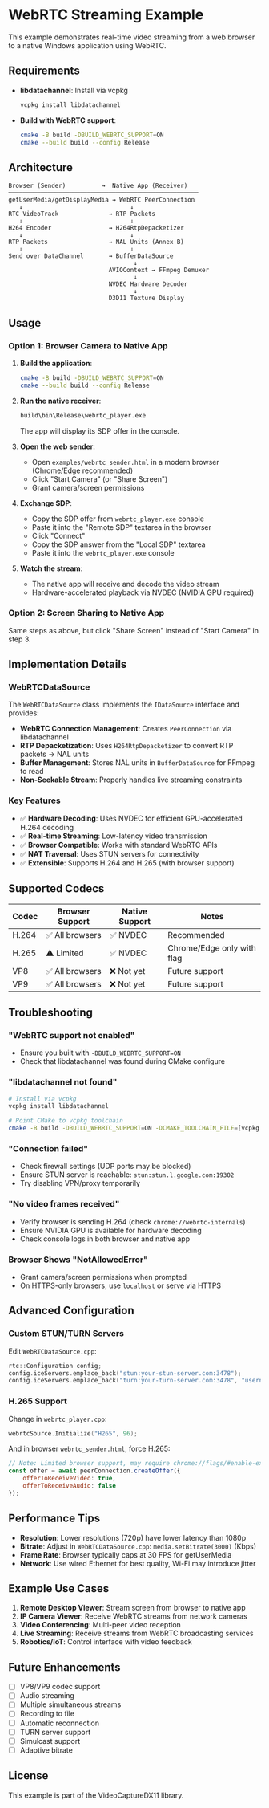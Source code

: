 # WebRTC Streaming Example

This example demonstrates real-time video streaming from a web browser to a native Windows application using WebRTC.

## Requirements

- **libdatachannel**: Install via vcpkg
  ```bash
  vcpkg install libdatachannel
  ```
- **Build with WebRTC support**:
  ```bash
  cmake -B build -DBUILD_WEBRTC_SUPPORT=ON
  cmake --build build --config Release
  ```

## Architecture

```
Browser (Sender)          →  Native App (Receiver)
─────────────────────────────────────────────────────
getUserMedia/getDisplayMedia → WebRTC PeerConnection
   ↓                              ↓
RTC VideoTrack              → RTP Packets
   ↓                              ↓
H264 Encoder                → H264RtpDepacketizer
   ↓                              ↓
RTP Packets                 → NAL Units (Annex B)
   ↓                              ↓
Send over DataChannel       → BufferDataSource
                                   ↓
                            AVIOContext → FFmpeg Demuxer
                                   ↓
                            NVDEC Hardware Decoder
                                   ↓
                            D3D11 Texture Display
```

## Usage

### Option 1: Browser Camera to Native App

1. **Build the application**:
   ```bash
   cmake -B build -DBUILD_WEBRTC_SUPPORT=ON
   cmake --build build --config Release
   ```

2. **Run the native receiver**:
   ```bash
   build\bin\Release\webrtc_player.exe
   ```
   The app will display its SDP offer in the console.

3. **Open the web sender**:
   - Open `examples/webrtc_sender.html` in a modern browser (Chrome/Edge recommended)
   - Click "Start Camera" (or "Share Screen")
   - Grant camera/screen permissions

4. **Exchange SDP**:
   - Copy the SDP offer from `webrtc_player.exe` console
   - Paste it into the "Remote SDP" textarea in the browser
   - Click "Connect"
   - Copy the SDP answer from the "Local SDP" textarea
   - Paste it into the `webrtc_player.exe` console

5. **Watch the stream**:
   - The native app will receive and decode the video stream
   - Hardware-accelerated playback via NVDEC (NVIDIA GPU required)

### Option 2: Screen Sharing to Native App

Same steps as above, but click "Share Screen" instead of "Start Camera" in step 3.

## Implementation Details

### WebRTCDataSource

The `WebRTCDataSource` class implements the `IDataSource` interface and provides:

- **WebRTC Connection Management**: Creates `PeerConnection` via libdatachannel
- **RTP Depacketization**: Uses `H264RtpDepacketizer` to convert RTP packets → NAL units
- **Buffer Management**: Stores NAL units in `BufferDataSource` for FFmpeg to read
- **Non-Seekable Stream**: Properly handles live streaming constraints

### Key Features

- ✅ **Hardware Decoding**: Uses NVDEC for efficient GPU-accelerated H.264 decoding
- ✅ **Real-time Streaming**: Low-latency video transmission
- ✅ **Browser Compatible**: Works with standard WebRTC APIs
- ✅ **NAT Traversal**: Uses STUN servers for connectivity
- ✅ **Extensible**: Supports H.264 and H.265 (with browser support)

## Supported Codecs

| Codec | Browser Support | Native Support | Notes |
|-------|----------------|----------------|-------|
| H.264 | ✅ All browsers | ✅ NVDEC | Recommended |
| H.265 | ⚠️ Limited | ✅ NVDEC | Chrome/Edge only with flag |
| VP8   | ✅ All browsers | ❌ Not yet | Future support |
| VP9   | ✅ All browsers | ❌ Not yet | Future support |

## Troubleshooting

### "WebRTC support not enabled"
- Ensure you built with `-DBUILD_WEBRTC_SUPPORT=ON`
- Check that libdatachannel was found during CMake configure

### "libdatachannel not found"
```bash
# Install via vcpkg
vcpkg install libdatachannel

# Point CMake to vcpkg toolchain
cmake -B build -DBUILD_WEBRTC_SUPPORT=ON -DCMAKE_TOOLCHAIN_FILE=[vcpkg root]/scripts/buildsystems/vcpkg.cmake
```

### "Connection failed"
- Check firewall settings (UDP ports may be blocked)
- Ensure STUN server is reachable: `stun:stun.l.google.com:19302`
- Try disabling VPN/proxy temporarily

### "No video frames received"
- Verify browser is sending H.264 (check `chrome://webrtc-internals`)
- Ensure NVIDIA GPU is available for hardware decoding
- Check console logs in both browser and native app

### Browser Shows "NotAllowedError"
- Grant camera/screen permissions when prompted
- On HTTPS-only browsers, use `localhost` or serve via HTTPS

## Advanced Configuration

### Custom STUN/TURN Servers

Edit `WebRTCDataSource.cpp`:
```cpp
rtc::Configuration config;
config.iceServers.emplace_back("stun:your-stun-server.com:3478");
config.iceServers.emplace_back("turn:your-turn-server.com:3478", "username", "password");
```

### H.265 Support

Change in `webrtc_player.cpp`:
```cpp
webrtcSource.Initialize("H265", 96);
```

And in browser `webrtc_sender.html`, force H.265:
```javascript
// Note: Limited browser support, may require chrome://flags/#enable-experimental-web-platform-features
const offer = await peerConnection.createOffer({
    offerToReceiveVideo: true,
    offerToReceiveAudio: false
});
```

## Performance Tips

- **Resolution**: Lower resolutions (720p) have lower latency than 1080p
- **Bitrate**: Adjust in `WebRTCDataSource.cpp`: `media.setBitrate(3000)` (Kbps)
- **Frame Rate**: Browser typically caps at 30 FPS for getUserMedia
- **Network**: Use wired Ethernet for best quality, Wi-Fi may introduce jitter

## Example Use Cases

1. **Remote Desktop Viewer**: Stream screen from browser to native app
2. **IP Camera Viewer**: Receive WebRTC streams from network cameras
3. **Video Conferencing**: Multi-peer video reception
4. **Live Streaming**: Receive streams from WebRTC broadcasting services
5. **Robotics/IoT**: Control interface with video feedback

## Future Enhancements

- [ ] VP8/VP9 codec support
- [ ] Audio streaming
- [ ] Multiple simultaneous streams
- [ ] Recording to file
- [ ] Automatic reconnection
- [ ] TURN server support
- [ ] Simulcast support
- [ ] Adaptive bitrate

## License

This example is part of the VideoCaptureDX11 library.
